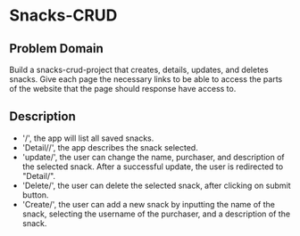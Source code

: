 # Snacks-CRUD

## Problem Domain

Build a snacks-crud-project that creates, details, updates, and deletes snacks.
 Give each page the necessary links to be able to access the parts of the website that the page should response have access to.

## Description

- '/', the app will list all saved snacks.
- 'Detail/<id>/', the app describes the snack selected.
- 'update/<id>', the user can change the name, purchaser, and description of the selected snack. After a successful update, the user is redirected to "Detail/<id>".
- 'Delete/<id>', the user can delete the selected snack, after clicking on submit button.
- 'Create/<id>', the user can add a new snack by inputting the name of the snack, selecting the username of the purchaser, and a description of the snack.